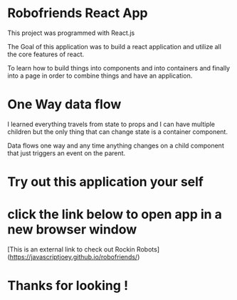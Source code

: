 # Robofriends React App

This project was programmed with React.js

The Goal of this application was to build a react application and utilize all the core features of react. 

To learn how to build things into components and into containers and finally into a page in order to combine things and have an application.

# One Way data flow
I learned everything travels from state to props and I can have multiple children but the only thing that can change state is a container component.

Data flows one way and any time anything changes on a child component that just triggers an event on the parent.

# Try out this application your self 
# click the link below to open app in a new browser window

[This is an external link to check out Rockin Robots] (https://javascriptjoey.github.io/robofriends/)

# Thanks for looking !
